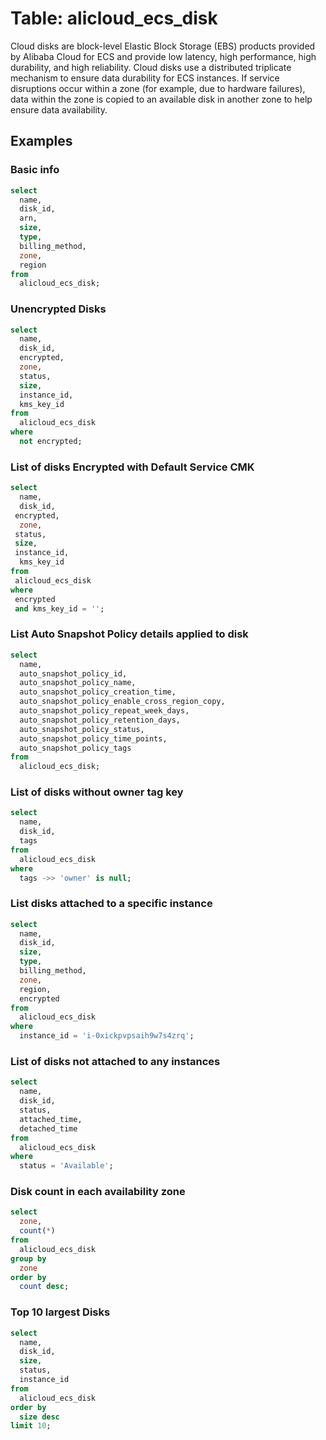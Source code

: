 # Table: alicloud_ecs_disk

Cloud disks are block-level Elastic Block Storage (EBS) products provided by Alibaba Cloud for ECS and provide low latency, high performance, high durability, and high reliability. Cloud disks use a distributed triplicate mechanism to ensure data durability for ECS instances. If service disruptions occur within a zone (for example, due to hardware failures), data within the zone is copied to an available disk in another zone to help ensure data availability.

## Examples

### Basic info

```sql
select
  name,
  disk_id,
  arn,
  size,
  type,
  billing_method,
  zone,
  region
from
  alicloud_ecs_disk;
```

### Unencrypted Disks
```sql
select
  name,
  disk_id,
  encrypted,
  zone,
  status,
  size,
  instance_id,
  kms_key_id
from
  alicloud_ecs_disk
where
  not encrypted;
```

### List of disks Encrypted with Default Service CMK

 ```sql
 select
   name,
   disk_id,
  encrypted,
   zone,
  status,
  size,
  instance_id,
   kms_key_id
 from
  alicloud_ecs_disk
where
  encrypted
  and kms_key_id = '';
 ```



### List Auto Snapshot Policy details applied to disk

```sql
select
  name,
  auto_snapshot_policy_id,
  auto_snapshot_policy_name,
  auto_snapshot_policy_creation_time,
  auto_snapshot_policy_enable_cross_region_copy,
  auto_snapshot_policy_repeat_week_days,
  auto_snapshot_policy_retention_days,
  auto_snapshot_policy_status,
  auto_snapshot_policy_time_points,
  auto_snapshot_policy_tags
from
  alicloud_ecs_disk;
```

### List of disks without owner tag key

```sql
select
  name,
  disk_id,
  tags
from
  alicloud_ecs_disk
where
  tags ->> 'owner' is null;
```

### List disks attached to a specific instance
```sql
select
  name,
  disk_id,
  size,
  type,
  billing_method,
  zone,
  region,
  encrypted
from
  alicloud_ecs_disk
where
  instance_id = 'i-0xickpvpsaih9w7s4zrq';
```


### List of disks not attached to any instances

```sql
select
  name,
  disk_id,
  status,
  attached_time,
  detached_time
from
  alicloud_ecs_disk
where
  status = 'Available';
```

### Disk count in each availability zone

```sql
select
  zone,
  count(*)
from
  alicloud_ecs_disk
group by
  zone
order by
  count desc;
```


### Top 10 largest Disks
```sql
select
  name,
  disk_id,
  size,
  status,
  instance_id
from
  alicloud_ecs_disk
order by
  size desc
limit 10;
```